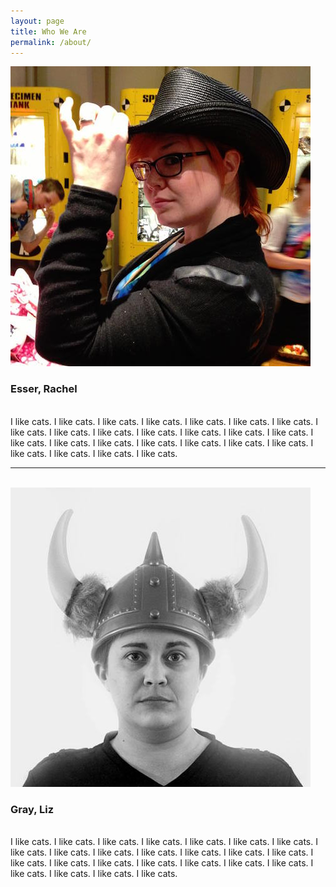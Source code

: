 ```yaml
---
layout: page
title: Who We Are
permalink: /about/
---
```


<img class="col one right" src="/img/rachel.jpg">

<br/>
<h3>Esser, Rachel</h3>
<br/>
I like cats. I like cats. I like cats. I like cats. I like cats. I like cats. I like cats. I like cats. I like cats. I like cats. I like cats. I like cats. I like cats. I like cats. I like cats. I like cats. I like cats. I like cats. I like cats. I like cats. I like cats. I like cats. I like cats. I like cats. I like cats.

<br/>
<hr/>
<br/>

<img class="col one right" src="/img/liz.jpg">

<br/>
<h3>Gray, Liz</h3>
<br/>
I like cats. I like cats. I like cats. I like cats. I like cats. I like cats. I like cats. I like cats. I like cats. I like cats. I like cats. I like cats. I like cats. I like cats. I like cats. I like cats. I like cats. I like cats. I like cats. I like cats. I like cats. I like cats. I like cats. I like cats. I like cats.
